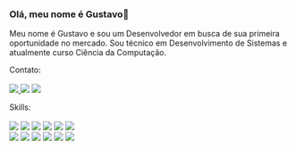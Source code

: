 ### Olá, meu nome é Gustavo👋
Meu nome é Gustavo e sou um Desenvolvedor em busca de sua primeira oportunidade no mercado.
Sou técnico em Desenvolvimento de Sistemas e atualmente curso Ciência da Computação.

Contato:
<br/>
<br/>
<a href="https://www.instagram.com/acaciogx/"><img src="https://img.shields.io/badge/Instagram-E4405F?style=for-the-badge&logo=instagram&logoColor=white"/> <a/>
<a href="https://www.linkedin.com/in/gustavo-acacio/"><img src="https://img.shields.io/badge/LinkedIn-0077B5?style=for-the-badge&logo=linkedin&logoColor=white"/></a>
<a href="https://github.com/GustavoAcacioDev" ><img src="https://img.shields.io/badge/GitHub-100000?style=for-the-badge&logo=github&logoColor=white"/><a/>
<br/>

Skills:
<br/>
<br/>
<img src="https://img.shields.io/badge/C%23-239120?style=for-the-badge&logo=c-sharp&logoColor=white"/>
<img src="https://img.shields.io/badge/.NET-5C2D91?style=for-the-badge&logo=.net&logoColor=white"/>
<img src="https://img.shields.io/badge/JavaScript-F7DF1E?style=for-the-badge&logo=javascript&logoColor=black"/>
<img src="https://img.shields.io/badge/Node.js-43853D?style=for-the-badge&logo=node.js&logoColor=white"/>
<img src="https://img.shields.io/badge/HTML5-E34F26?style=for-the-badge&logo=html5&logoColor=white"/>
<img src="https://img.shields.io/badge/CSS3-1572B6?style=for-the-badge&logo=css3&logoColor=white"/>
<br/>
<img src="https://img.shields.io/badge/React-20232A?style=for-the-badge&logo=react&logoColor=61DAFB"/>
<img src="https://img.shields.io/badge/React_Native-20232A?style=for-the-badge&logo=react&logoColor=61DAFB"/>
<img src="https://img.shields.io/badge/Bootstrap-563D7C?style=for-the-badge&logo=bootstrap&logoColor=white"/>
<img src="https://img.shields.io/badge/Redux-593D88?style=for-the-badge&logo=redux&logoColor=white"/>
<img src="https://img.shields.io/badge/Firebase-F29D0C?style=for-the-badge&logo=firebase&logoColor=white"/>
<img src="https://img.shields.io/badge/MySQL-00000F?style=for-the-badge&logo=mysql&logoColor=white"/>
<!--
**GustavoAcacioDev/GustavoAcacioDev** is a ✨ _special_ ✨ repository because its `README.md` (this file) appears on your GitHub profile.

Here are some ideas to get you started:

- 🔭 I’m currently working on ...
- 🌱 I’m currently learning ...
- 👯 I’m looking to collaborate on ...
- 🤔 I’m looking for help with ...
- 💬 Ask me about ...
- 📫 How to reach me: ...
- 😄 Pronouns: ...
- ⚡ Fun fact: ...
-->
